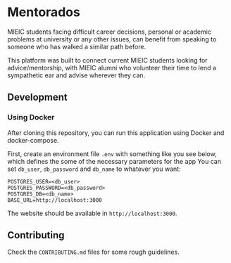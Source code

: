 # Mentorados

MIEIC students facing difficult career decisions, personal or academic problems
at university or any other issues, can benefit from speaking to someone who has
walked a similar path before.

This platform was built to connect current MIEIC students looking for
advice/mentorship, with MIEIC alumni who volunteer their time to lend a
sympathetic ear and advise wherever they can.

## Development

### Using Docker

After cloning this repository, you can run this application using Docker and docker-compose.

First, create an environment file `.env` with something like you see below, which defines the some of the necessary parameters for the app You can set `db_user`, `db_password` and `db_name` to whatever you want:

```
POSTGRES_USER=<db_user>
POSTGRES_PASSWORD=<db_password>
POSTGRES_DB=<db_name>
BASE_URL=http://localhost:3000
```

The website should be available in `http://localhost:3000`.

## Contributing

Check the `CONTRIBUTING.md` files for some rough guidelines.
